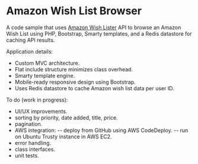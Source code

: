 # Amazon Wish List Browser

A code sample that uses <a href="http://doitlikejustin.github.io/amazon-wish-lister/">Amazon Wish Lister</a> API to browse an Amazon Wish List using PHP, Bootstrap, Smarty templates, and a Redis datastore for caching API results.

Application details:
- Custom MVC architecture.
- Flat include structure minimizes class overhead.
- Smarty template engine.
- Mobile-ready responsive design using Bootstrap.
- Uses Redis datastore to cache Amazon wish list data per user ID.

To do (work in progress):
- UI/UX improvements.
- sorting by priority, date added, title, price.
- pagination.
- AWS integration:
-- deploy from GitHub using AWS CodeDeploy.
-- run on Ubuntu Trusty instance in AWS EC2.
- error handling.
- class interfaces.
- unit tests.
